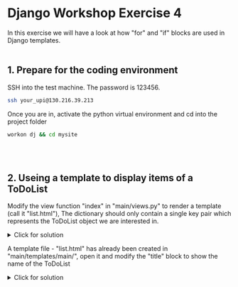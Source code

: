 # Django Workshop Exercise 4

In this exercise we will have a look at how "for" and "if" blocks are used in Django templates.
<br/><br/>
## 1. Prepare for the coding environment  

SSH into the test machine. The password is 123456.
```sh
ssh your_upi@130.216.39.213
```
Once you are in, activate the python virtual environment and cd into the project folder
```sh
workon dj && cd mysite
```
<br/><br/>

## 2. Useing a template to display items of a ToDoList 
Modify the view function "index" in "main/views.py" to render a template (call it "list.html"), The dictionary should only contain a single key pair which represents the ToDoList object we are interested in. 

<details>
  <summary>Click for solution</summary>
  
```sh
def index(response, name):
    ls = ToDoList.objects.get(name=name)
    return render(response, "main/list.html", {"ls": ls})
```
</details>

A template file - "list.html" has already been created in "main/templates/main/", open it and modify the "title" block to show the name of the ToDoList
<details>
  <summary>Click for solution</summary>
  
```sh
{% block title %}
        {{ls.name}}
{% endblock %}
```
</details>



